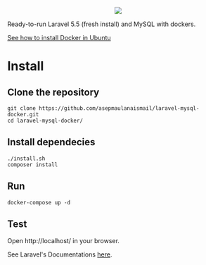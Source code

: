 <p style="width: 100%;text-align: center;"><img src="https://raw.githubusercontent.com/asepmaulanaismail/laravel-mysql-docker/master/php-laravel-mysql-sample.png"></img></p>
Ready-to-run Laravel 5.5 (fresh install) and MySQL with dockers.

[See how to install Docker in Ubuntu](https://github.com/asepmaulanaismail/install-docker-ubuntu-shell-script)

# Install

## Clone the repository
```
git clone https://github.com/asepmaulanaismail/laravel-mysql-docker.git
cd laravel-mysql-docker/
```

## Install dependecies
```
./install.sh
composer install
```

## Run
```
docker-compose up -d
```

## Test
Open http://localhost/ in your browser.

See Laravel's Documentations [here](https://github.com/laravel/laravel/blob/master/readme.md).
